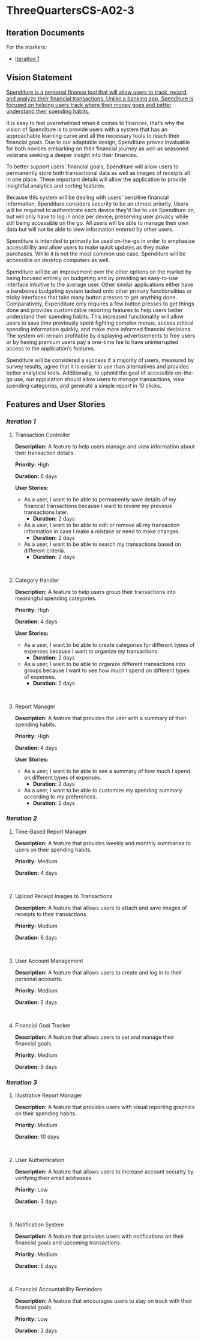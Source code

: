  # ThreeQuartersCS-A02-3

## Iteration Documents
For the markers:
* [Iteration 1](./docs/Iteration1.md)

## Vision Statement

<ins>Spenditure is a personal finance tool that will allow users to track, record, and analyze their financial transactions.<ins> Unlike a banking app, Spenditure is focused on helping users track where their money goes and better understand their spending habits.

It is easy to feel overwhelmed when it comes to finances, that’s why the vision of Spenditure is to provide users with a system that has an approachable learning curve and all the necessary tools to reach their financial goals. Due to our adaptable design, Spenditure proves invaluable for both novices embarking on their financial journey as well as seasoned veterans seeking a deeper insight into their finances.

To better support users' financial goals, Spenditure will allow users to permanently store both transactional data as well as images of receipts all in one place. These important details will allow the application to provide insightful analytics and sorting features.

Because this system will be dealing with users' sensitive financial information, Spenditure considers security to be an utmost priority. Users will be required to authenticate each device they’d like to use Spenditure on, but will only have to log in once per device; preserving user privacy while still being accessible on the go. All users will be able to manage their own data but will not be able to view information entered by other users.

Spenditure is intended to primarily be used on-the-go in order to emphasize accessibility and allow users to make quick updates as they make purchases. While it is not the most common use case, Spenditure will be accessible on desktop computers as well.

Spenditure will be an improvement over the other options on the market by being focused entirely on budgeting and by providing an easy-to-use interface intuitive to the average user. Other similar applications either have a barebones budgeting system tacked onto other primary functionalities or tricky interfaces that take many button presses to get anything done. Comparatively, Expenditure only requires a few button presses to get things done and provides customizable reporting features to help users better understand their spending habits. This increased functionality will allow users to save time previously spent fighting complex menus, access critical spending information quickly, and make more informed financial decisions. The system will remain profitable by displaying advertisements to free users or by having premium users pay a one-time fee to have uninterrupted access to the application’s features.

Spenditure will be considered a success if a majority of users, measured by survey results, agree that it is easier to use than alternatives and provides better analytical tools. Additionally, to uphold the goal of accessible on-the-go use, our application should allow users to manage transactions, view spending categories, and generate a simple report in 10 clicks. 


## Features and User Stories

### *Iteration 1*

1. Transaction Controller

    **Description:** A feature to help users manage and view information about their transaction details.

    **Priority:** High

    **Duration:** 6 days

    **User Stories:**

    * As a user, I want to be able to permanently save details of my financial transactions because I want to review my previous transactions later.
        * **Duration:** 2 days
    * As a user, I want to be able to edit or remove all my transaction information in case I make a mistake or need to make changes. 
        * **Duration:** 2 days
    * As a user, I want to be able to search my transactions based on different criteria. 
        * **Duration:** 2 days

<br/>

2. Category Handler

    **Description:** A feature to help users group their transactions into meaningful spending categories.

    **Priority:** High

    **Duration:** 4 days

    **User Stories:**

    * As a user, I want to be able to create categories for different types of expenses because I want to organize my transactions.
        * **Duration:** 2 days
    * As a user, I want to be able to organize different transactions into groups because I want to see how much I spend on different types of expenses. 
        * **Duration:** 2 days

<br/>

3. Report Manager

    **Description:** A feature that provides the user with a summary of their spending habits.

    **Priority:** High

    **Duration:** 4 days

    **User Stories:**

    * As a user, I want to be able to see a summary of how much I spend on different types of expenses.
        * **Duration:** 2 days
    * As a user, I want to be able to customize my spending summary according to my preferences.
        * **Duration:** 2 days

### *Iteration 2*

1. Time-Based Report Manager

    **Description:** A feature that provides weekly and monthly summaries to users on their spending habits.

    **Priority:** Medium

    **Duration:** 4 days

<br/>

2. Upload Receipt Images to Transactions

    **Description:** A feature that allows users to attach and save images of receipts to their transactions.

    **Priority:** Medium

    **Duration:** 6 days

<br/>

3. User Account Management

    **Description:** A feature that allows users to create and log in to their personal accounts.

    **Priority:** Medium

    **Duration:** 2 days

<br/>

4. Financial Goal Tracker

    **Description:**  A feature that allows users to set and manage their financial goals.

    **Priority:** Medium

    **Duration:** 9 days

### *Iteration 3*

1. Illustrative Report Manager

    **Description:** A feature that provides users with visual reporting graphics on their spending habits.

    **Priority:** Medium

    **Duration:** 10 days

<br/>

2. User Authentication

    **Description:** A feature that allows users to increase account security by verifying their email addresses.

    **Priority:** Low

    **Duration:** 3 days

<br/>

3. Notification System

    **Description:** A feature that provides users with notifications on their financial goals and upcoming transactions.

    **Priority:** Medium

    **Duration:** 5 days

<br/>

4. Financial Accountability Reminders

    **Description:**  A feature that encourages users to stay on track with their financial goals.

    **Priority:** Low

    **Duration:** 3 days
